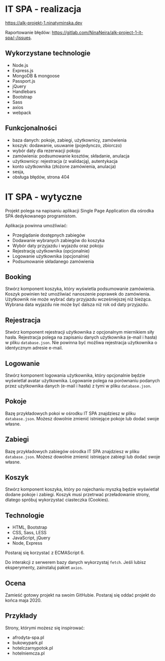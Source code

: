 # IT SPA - realizacja

https://alk-projekt-1.ninatyminska.dev

Raportowanie błędów: https://gitlab.com/NinaNeira/alk-project-1-it-spa/-/issues.

## Wykorzystane technologie

-   Node.js
-   Express.js
-   MongoDB & mongoose
-   Passport.js
-   jQuery
-   Handlebars
-   Bootstrap
-   Sass
-   axios
-   webpack

## Funkcjonalności

-   baza danych: pokoje, zabiegi, użytkownicy, zamówienia
-   koszyk: dodawanie, usuwanie (pojedynczo, zbiorczo)
-   wybór daty dla rezerwacji pokoju
-   zamówienia: podsumowanie kosztów, składanie, anulacja
-   użytkownicy: rejestracja (z walidacją), autentykacja
-   konto użytkownika (złożone zamówienia, anulacja)
-   sesja,
-   obsługa błędów, strona 404

# IT SPA - wytyczne

Projekt polega na napisaniu aplikacji Single Page Application dla ośrodka SPA dedykowanego programistom.

Aplikacja powinna umożliwiać:

-   Przeglądanie dostępnych zabiegów
-   Dodawanie wybranych zabiegów do koszyka
-   Wybór daty przyjazdu i wyjazdu oraz pokoju
-   Rejestrację użytkownika (opcjonalnie)
-   Logowanie użytkownika (opcjonalnie)
-   Podsumowanie składanego zamówienia

## Booking

Stwórz komponent koszyka, który wyświetla podsumowanie zamówienia.
Koszyk powinien też umożliwiać nanoszenie poprawek do zamówienia.
Użytkownik nie może wybrać daty przyjazdu wcześniejszej niż bieżąca.
Wybrana data wyjazdu nie może być dalsza niż rok od daty przyjazdu.

## Rejestracja

Stwórz komponent rejestracji użytkownika z opcjonalnym miernikiem siły hasła.
Rejestracja polega na zapisaniu danych użytkownika (e-mail i hasła) w pliku `database.json`.
Nie powinna być możliwa rejestracja użytkownika o identycznym adresie e-mail.

## Logowanie

Stwórz komponent logowania użytkownika, który opcjonalnie będzie wyświetlał avatar użytkownika.
Logowanie polega na porównaniu podanych przez użytkownika danych (e-mail i hasła) z tymi w pliku `database.json`.

## Pokoje

Bazę przykładowych pokoi w ośrodku IT SPA znajdziesz w pliku `database.json`.
Możesz dowolnie zmienić istniejące pokoje lub dodać swoje własne.

## Zabiegi

Bazę przykładowych zabiegów ośrodka IT SPA znajdziesz w pliku `database.json`.
Możesz dowolnie zmienić istniejące zabiegi lub dodać swoje własne.

## Koszyk

Stwórz komponent koszyka, który po najechaniu myszką będzie wyświetlał dodane pokoje i zabiegi.
Koszyk musi przetrwać przeładowanie strony, dlatego spróbuj wykorzystać ciasteczka (Cookies).

## Technologie

-   HTML, Bootstrap
-   CSS, Sass, LESS
-   JavaScript, jQuery
-   Node, Express

Postaraj się korzystać z ECMAScript 6.

Do interakcji z serwerem bazy danych wykorzystaj `fetch`.
Jeśli lubisz eksperymenty, zainstaluj pakiet `axios`.

## Ocena

Zamieść gotowy projekt na swoim GitHubie.
Postaraj się oddać projekt do końca maja 2020.

## Przykłady

Strony, którymi możesz się inspirować:

-   afrodyta-spa.pl
-   bukowypark.pl
-   hotelczarnypotok.pl
-   hotelniemcza.pl
